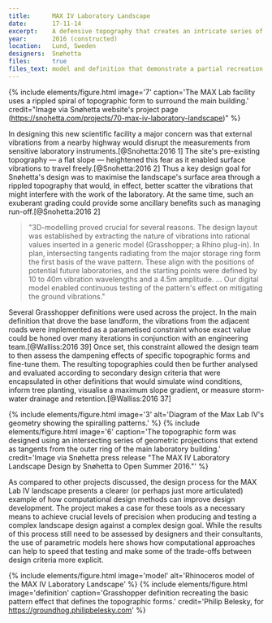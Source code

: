 ```yaml
---
title:      MAX IV Laboratory Landscape
date:       17-11-14
excerpt:    A defensive topography that creates an intricate series of rolling mounds to dampen vibrations from a nearby highway.
year:       2016 (constructed)
location:   Lund, Sweden
designers:  Snøhetta
files:      true
files_text: model and definition that demonstrate a partial recreation of this project
---
```


{% include elements/figure.html image='7' caption='The MAX Lab facility uses a rippled spiral of topographic form to surround the main building.' credit="Image via Snøhetta website's project page (https://snohetta.com/projects/70-max-iv-laboratory-landscape)" %}

In designing this new scientific facility a major concern was that external vibrations from a nearby highway would disrupt the measurements from sensitive laboratory instruments.[@Snohetta:2016 1] The site's pre-existing topography — a flat slope — heightened this fear as it enabled surface vibrations to travel freely.[@Snohetta:2016 2] Thus a key design goal for Snøhetta's design was to maximise the landscape's surface area through a rippled topography that would, in effect, better scatter the vibrations that might interfere with the work of the laboratory. At the same time, such an exuberant grading could provide some ancillary benefits such as managing  run-off.[@Snohetta:2016 2]

> "3D-modelling proved crucial for several reasons. The design layout was established by extracting the nature of vibrations into rational values inserted in a generic model (Grasshopper; a Rhino plug-in). In plan, intersecting tangents radiating from the major storage ring form the first basis of the wave pattern. These align with the positions of potential future laboratories, and the starting points were defined by 10 to 40m vibration wavelengths and a 4.5m amplitude. ... Our digital model enabled continuous testing of the pattern's effect on mitigating the ground vibrations."

Several Grasshopper definitions were used across the project. In the main definition that drove the base landform, the vibrations from the adjacent roads were implemented as a parametised constraint whose exact value could be honed over many iterations in conjunction with an engineering team.[@Walliss:2016 39] Once set, this constraint allowed the design team to then assess the dampening effects of specific topographic forms and fine-tune them. The resulting topographies could then be further analysed and evaluated according to secondary design criteria that were encapsulated in other definitions that would simulate wind conditions, inform tree planting, visualise a maximum slope gradient, or measure storm-water drainage and retention.[@Walliss:2016 37]

{% include elements/figure.html image='3' alt='Diagram of the Max Lab IV\'s geometry showing the spiralling patterns.' %}
{% include elements/figure.html image='6' caption='The topographic form was designed using an intersecting series of geometric projections that extend as tangents from the outer ring of the main laboratory building.' credit='Image via Snøhetta  press release "The MAX IV Laboratory Landscape Design by Snøhetta to Open Summer 2016."' %}

As compared to other projects discussed, the design process for the MAX Lab IV landscape presents a clearer (or perhaps just more articulated) example of how computational design methods can improve design development. The project makes a case for these tools as a necessary means to achieve crucial levels of precision when producing and testing a complex landscape design against a complex design goal. While the results of this process still need to be assessed by designers and their consultants, the use of parametric models here shows how computational approaches can help to speed that testing and make some of the trade-offs between design criteria more explicit.

{% include elements/figure.html image='model' alt='Rhinoceros model of the MAX IV Laboratory Landscape' %}
{% include elements/figure.html image='definition' caption='Grasshopper definition recreating the basic pattern effect that defines the topographic forms.' credit='Philip Belesky, for https://groundhog.philipbelesky.com' %}
